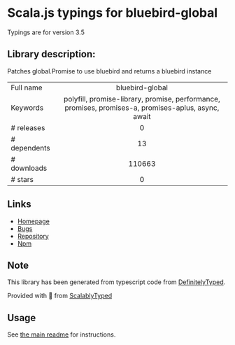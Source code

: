 
# Scala.js typings for bluebird-global

Typings are for version 3.5

## Library description:
Patches global.Promise to use bluebird and returns a bluebird instance

|                    |                 |
| ------------------ | :-------------: |
| Full name          | bluebird-global |
| Keywords           | polyfill, promise-library, promise, performance, promises, promises-a, promises-aplus, async, await |
| # releases         | 0 |
| # dependents       | 13 |
| # downloads        | 110663 |
| # stars            | 0 |

## Links
- [Homepage](https://github.com/kaatt/bluebird-global#readme)
- [Bugs](https://github.com/kaatt/bluebird-global/issues)
- [Repository](https://github.com/kaatt/bluebird-global)
- [Npm](https://www.npmjs.com/package/bluebird-global)
    


## Note
This library has been generated from typescript code from [DefinitelyTyped](https://definitelytyped.org).

Provided with :purple_heart: from [ScalablyTyped](https://github.com/oyvindberg/ScalablyTyped)

## Usage
See [the main readme](../../readme.md) for instructions.


